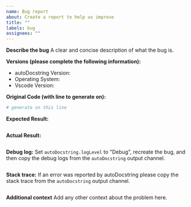 ```yaml
---
name: Bug report
about: Create a report to help us improve
title: ""
labels: bug
assignees: ""
---
```


**Describe the bug**
A clear and concise description of what the bug is.

**Versions (please complete the following information):**

-   autoDocstring Version:
-   Operating System:
-   Vscode Version:

**Original Code (with line to generate on):**

```python
# generate on this line
```

**Expected Result:**

```python

```

**Actual Result:**

```python

```

**Debug log:**
Set `autoDocstring.logLevel` to "Debug", recreate the bug, and then copy the debug logs from the `autoDocstring` output channel.

```

```

**Stack trace:**
If an error was reported by autoDocstring please copy the stack trace from the `autoDocstring` output channel.

```

```

**Additional context**
Add any other context about the problem here.
